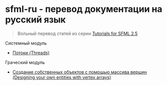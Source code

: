 # sfml-ru - перевод документации на русский язык

> Вольный перевод статей из серии [Tutorials for SFML 2.5](https://www.sfml-dev.org/tutorials/2.5/)

Системный модуль
- [Потоки (Threads)](https://github.com/ikrofos/sfml-ru/blob/main/threads.md)

Граческий модуль
- [Создание собственных объектов с помощью массива вершин (Designing your own entities with vertex arrays)](https://github.com/ikrofos/sfml-ru/blob/main/vertex-arrays.md)
